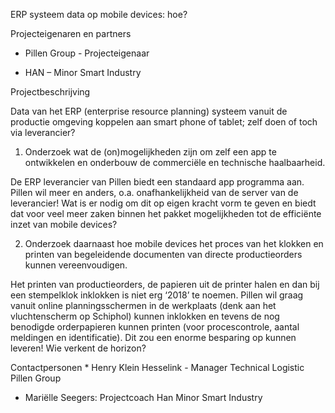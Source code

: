 ERP systeem data op mobile devices: hoe?

Projecteigenaren en partners

* Pillen Group - Projecteigenaar

* HAN – Minor Smart Industry

Projectbeschrijving

Data van het ERP (enterprise resource planning) systeem vanuit de productie omgeving koppelen aan smart phone of tablet; zelf doen of toch via leverancier?

1. Onderzoek wat de (on)mogelijkheden zijn om zelf een app te ontwikkelen en onderbouw de commerciële en technische haalbaarheid.

De ERP leverancier van Pillen biedt een standaard app programma aan. Pillen wil meer en anders, o.a. onafhankelijkheid van de server van de leverancier! Wat is er nodig om dit op eigen kracht vorm te geven en biedt dat voor veel meer zaken binnen het pakket mogelijkheden tot de efficiënte inzet van mobile devices?

2. Onderzoek daarnaast hoe mobile devices het proces van het klokken en printen van begeleidende documenten van directe productieorders kunnen vereenvoudigen.

Het printen van productieorders, de papieren uit de printer halen en dan bij een stempelklok inklokken is niet erg ‘2018’ te noemen. Pillen wil graag vanuit online planningsschermen in de werkplaats (denk aan het vluchtenscherm op Schiphol) kunnen inklokken en tevens de nog benodigde orderpapieren kunnen printen (voor procescontrole, aantal meldingen en identificatie). Dit zou een enorme besparing op kunnen leveren! Wie verkent de horizon?

Contactpersonen * Henry Klein Hesselink - Manager Technical Logistic Pillen Group

* Mariëlle Seegers: Projectcoach Han Minor Smart Industry
